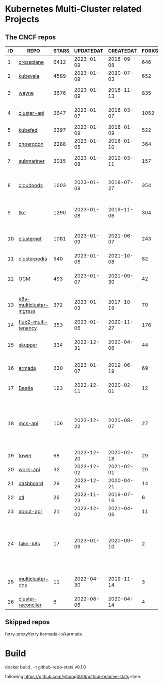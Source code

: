 # Kubernetes Multi-Cluster related Projects

<!--START_SECTION:github_repos-->
## The CNCF repos
| ID |                                            REPO                                             | STARS | UPDATEDAT  | CREATEDAT  | FORKSCOUNT |                                                                                                    DESCRIPTIONS                                                                                                     |
|----|---------------------------------------------------------------------------------------------|-------|------------|------------|------------|---------------------------------------------------------------------------------------------------------------------------------------------------------------------------------------------------------------------|
|  1 | [crossplane](https://github.com/crossplane/crossplane)                                      |  6412 | 2023-01-09 | 2018-09-08 |        646 | Cloud Native Control Planes                                                                                                                                                                                         |
|  2 | [kubevela](https://github.com/kubevela/kubevela)                                            |  4589 | 2023-01-09 | 2020-07-03 |        652 | The Modern Application Platform.                                                                                                                                                                                    |
|  3 | [wayne](https://github.com/Qihoo360/wayne)                                                  |  3676 | 2023-01-09 | 2018-11-13 |        835 | Kubernetes multi-cluster management and publishing platform                                                                                                                                                         |
|  4 | [cluster-api](https://github.com/kubernetes-sigs/cluster-api)                               |  2647 | 2023-01-07 | 2018-03-07 |       1052 | Home for Cluster API, a subproject of sig-cluster-lifecycle                                                                                                                                                         |
|  5 | [kubefed](https://github.com/kubernetes-sigs/kubefed)                                       |  2397 | 2023-01-09 | 2018-01-09 |        522 | Kubernetes Cluster Federation                                                                                                                                                                                       |
|  6 | [choerodon](https://github.com/open-hand/choerodon)                                         |  2288 | 2023-01-05 | 2018-01-10 |        364 | Open Source Multi-Cloud Integrated Platform                                                                                                                                                                         |
|  7 | [submariner](https://github.com/submariner-io/submariner)                                   |  2015 | 2023-01-08 | 2019-03-11 |        157 | Connect all your Kubernetes clusters, no matter where they are in the world.                                                                                                                                        |
|  8 | [cloudpods](https://github.com/yunionio/cloudpods)                                          |  1603 | 2023-01-09 | 2018-07-27 |        354 | A cloud-native open-source unified multi-cloud and hybrid-cloud platform. 开源、云原生的多云管理及混合云融合平台                                                                                                    |
|  9 | [tke](https://github.com/tkestack/tke)                                                      |  1290 | 2023-01-08 | 2019-11-06 |        304 | Native Kubernetes container management platform supporting multi-tenant and multi-cluster                                                                                                                           |
| 10 | [clusternet](https://github.com/clusternet/clusternet)                                      |  1081 | 2023-01-09 | 2021-06-07 |        243 | Managing your Kubernetes clusters (including public, private, edge, etc) as easily as visiting the Internet ⎈                                                                                                       |
| 11 | [clusterpedia](https://github.com/clusterpedia-io/clusterpedia)                             |   540 | 2023-01-06 | 2021-10-08 |         82 | The Encyclopedia of Kubernetes clusters                                                                                                                                                                             |
| 12 | [OCM](https://github.com/open-cluster-management-io/OCM)                                    |   493 | 2023-01-07 | 2021-09-30 |         42 | Contains useful documentation on the OCM project. Report here if you found any issues in OCM.                                                                                                                       |
| 13 | [k8s-multicluster-ingress](https://github.com/GoogleCloudPlatform/k8s-multicluster-ingress) |   372 | 2023-01-03 | 2017-10-19 |         70 | kubemci: Command line tool to configure L7 load balancers using multiple kubernetes clusters                                                                                                                        |
| 14 | [flux2-multi-tenancy](https://github.com/fluxcd/flux2-multi-tenancy)                        |   353 | 2023-01-06 | 2020-11-27 |        176 | Manage multi-tenant clusters with Flux                                                                                                                                                                              |
| 15 | [skupper](https://github.com/skupperproject/skupper)                                        |   334 | 2022-12-31 | 2020-04-06 |         44 | Skupper is an implementation of a Virtual Application Network, enabling rich hybrid cloud communication.                                                                                                            |
| 16 | [armada](https://github.com/G-Research/armada)                                              |   230 | 2023-01-07 | 2019-06-19 |         69 | A multi-cluster batch queuing system for high-throughput workloads on Kubernetes.                                                                                                                                   |
| 17 | [Beetle](https://github.com/Clivern/Beetle)                                                 |   163 | 2022-12-11 | 2020-02-01 |         12 | 🔥  Kubernetes multi-cluster deployment automation service.                                                                                                                                                         |
| 18 | [mcs-api](https://github.com/kubernetes-sigs/mcs-api)                                       |   106 | 2022-12-22 | 2020-08-07 |         27 | This repository hosts the Multi-Cluster Service APIs. Providers can import packages in this repo to ensure their multi-cluster service controller implementations will be compatible with MCS data planes.          |
| 19 | [tower](https://github.com/kubesphere/tower)                                                |    68 | 2022-12-20 | 2020-02-18 |         29 | Proxy for multiple Kubernetes cluster communication                                                                                                                                                                 |
| 20 | [work-api](https://github.com/kubernetes-sigs/work-api)                                     |    32 | 2022-12-02 | 2021-02-01 |         20 | Kubernetes Work API                                                                                                                                                                                                 |
| 21 | [dashboard](https://github.com/kore3lab/dashboard)                                          |    29 | 2022-12-29 | 2020-04-21 |         14 | Kubernetes multi-clusters dashboard                                                                                                                                                                                 |
| 22 | [ctl](https://github.com/wish/ctl)                                                          |    26 | 2022-11-23 | 2019-07-16 |          6 | multi-cluster kubectl                                                                                                                                                                                               |
| 23 | [about-api](https://github.com/kubernetes-sigs/about-api)                                   |    21 | 2022-12-02 | 2021-04-06 |         11 | A CRD for arbitrary properties about a cluster                                                                                                                                                                      |
| 24 | [fake-k8s](https://github.com/wzshiming/fake-k8s)                                           |    17 | 2023-01-06 | 2020-09-10 |          2 | [Moved to https://github.com/kubernetes-sigs/kwok] fake-k8s is a tool for running Fake Kubernetes clusters, It can be used as an alternative to Kind in some scenarios where you don’t need to actually run the Pod |
| 25 | [multicluster-dns](https://github.com/coredns/multicluster-dns)                             |    11 | 2022-04-30 | 2019-11-14 |          3 | An example of how to use the kubernetai plugin to do multicluster DNS-based service discovery                                                                                                                       |
| 26 | [cluster-reconciler](https://github.com/vllry/cluster-reconciler)                           |     6 | 2022-08-06 | 2020-04-14 |          4 | cluster-reconciler                                                                                                                                                                                                  |



## Skipped repos
ferry-proxy/ferry
karmada-io/karmada<!--END_SECTION:github_repos-->

# Build

docker build . -t github-repo-stats:v0.1.0

following https://github.com/yihong0618/github-readme-stats style.
